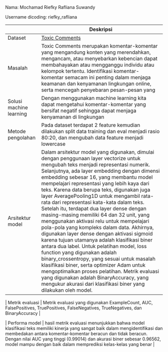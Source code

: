 Nama: Mochamad Riefky Rafliana Suwandy

Username dicoding: riefky_rafliana

|                         | Deskripsi                                                                                                                                                                                                                                                                                                                                                                                                                                                                                                                                                                                                                                                                                                                                                                                                                                                                                                                                                                                                                                   |
| ----------------------- | ------------------------------------------------------------------------------------------------------------------------------------------------------------------------------------------------------------------------------------------------------------------------------------------------------------------------------------------------------------------------------------------------------------------------------------------------------------------------------------------------------------------------------------------------------------------------------------------------------------------------------------------------------------------------------------------------------------------------------------------------------------------------------------------------------------------------------------------------------------------------------------------------------------------------------------------------------------------------------------------------------------------------------------------- |
| Dataset                 | [Toxic Comments](https://www.kaggle.com/datasets/chaitanya99/toxic-comment-classification)                                                                                                                                                                                                                                                                                                                                                                                                                                                                                                                                                                                                                                                                                                                                                                                                                                                                                                                                                  |
| Masalah                 | Toxic Comments merupakan komentar-komentar yang mengandung konten yang merendahkan, mengancam, atau menyebarkan kebencian dapat membahayakan atau mengganggu individu atau kelompok tertentu. Identifikasi komentar-komentar semacam ini penting dalam menjaga keamanan dan kenyamanan lingkungan online, serta mencegah penyebaran pesan-pesan yang                                                                                                                                                                                                                                                                                                                                                                                                                                                                                                                                                                                                                                                                                        |
| Solusi machine learning | Dengan menggunakan machine learning kita dapat mengetahui komentar-komentar yang bersifat negatif sehingga dapat menjaga kenyamanan di lingkungan                                                                                                                                                                                                                                                                                                                                                                                                                                                                                                                                                                                                                                                                                                                                                                                                                                                                                           |
| Metode pengolahan       | Pada dataset terdapat 2 feature kemudian dilakukan split data training dan eval menjadi rasio 80:20, dan mengubah data feature menjadi lowercase                                                                                                                                                                                                                                                                                                                                                                                                                                                                                                                                                                                                                                                                                                                                                                                                                                                                                            |
| Arsitektur model        | Dalam arsitektur model yang digunakan, dimulai dengan penggunaan layer vectorize untuk mengubah teks menjadi representasi numerik. Selanjutnya, ada layer embedding dengan dimensi embedding sebesar 16, yang membantu model mempelajari representasi yang lebih kaya dari teks. Karena data berupa teks, digunakan juga layer AveragePooling1D untuk mengambil rata-rata dari representasi kata-kata dalam teks. Setelah itu, terdapat dua layer dense dengan masing-masing memiliki 64 dan 32 unit, yang menggunakan aktivasi relu untuk mempelajari pola-pola yang kompleks dalam data. Akhirnya, digunakan layer dense dengan aktivasi sigmoid karena tujuan utamanya adalah klasifikasi biner antara dua label. Untuk pelatihan model, loss function yang digunakan adalah binary_crossentropy, yang sesuai untuk masalah klasifikasi biner, serta optimizer Adam untuk mengoptimalkan proses pelatihan. Metrik evaluasi yang digunakan adalah BinaryAccuracy, yang mengukur akurasi dari klasifikasi biner yang dilakukan oleh model. |

| Metrik evaluasi | Metrik evaluasi yang digunakan ExampleCount, AUC, FalsePositives, TruePositives, FalseNegatives, TrueNegatives, dan BinaryAccuracy |

| Performa model | hasil metrik evaluasi menunjukkan bahwa model klasifikasi teks memiliki kinerja yang sangat baik dalam mengidentifikasi dan membedakan antara komentar-komentar beracun dan tidak beracun. Dengan nilai AUC yang tinggi (0.99014) dan akurasi biner sebesar 0.96562, model mampu dengan baik dalam memprediksi kelas-kelas yang benar |
